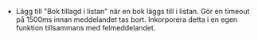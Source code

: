 * Lägg till "Bok tillagd i listan" när en bok läggs till i listan. Gör en timeout på 1500ms innan meddelandet tas bort. Inkorporera detta i en egen funktion tillsammans med felmeddelandet.